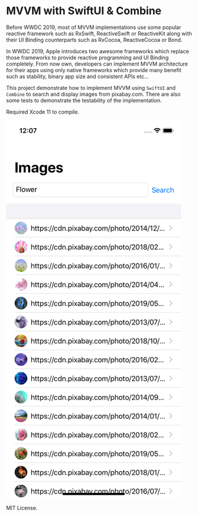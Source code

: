 # MVVM with SwiftUI & Combine

Before WWDC 2019, most of MVVM implementations use some popular reactive framework such as RxSwift, ReactiveSwift or ReactiveKit along with their UI Binding counterparts such as RxCocoa, ReactiveCocoa or Bond.

In WWDC 2019, Apple introduces two awesome frameworks which replace those frameworks to provide reactive programming and UI Binding completely. From now own, developers can implement MVVM architecture for their apps using only native frameworks which provide many benefit such as stability, binary app size and consistent APIs etc...

This project demonstrate how to implement MVVM using `SwiftUI` and `Combine` to search and display images from pixabay.com. There are also some tests to demonstrate the testability of the implementation.

Required Xcode 11 to compile.

![swiftui_combine](swiftui_combine.png)

MIT License.